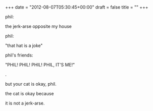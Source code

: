+++
date = "2012-08-07T05:30:45+00:00"
draft = false
title = ""
+++
<p>phil:</p>&#13;
<p>the jerk-arse opposite my house</p>&#13;
<p>phil:</p>&#13;
<p>"that hat is a joke"</p>&#13;
<p>phil's friends:</p>&#13;
<p>"PHIL! PHIL! PHIL! PHIL, IT'S ME!"</p>&#13;
<p>.</p>&#13;
<p>but your cat is okay, phil.</p>&#13;
<p>the cat is okay because</p>&#13;
<p>it is not a jerk-arse.</p> 
